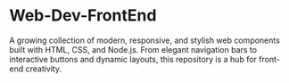 # Web-Dev-FrontEnd
A growing collection of modern, responsive, and stylish web components built with HTML, CSS, and Node.js. From elegant navigation bars to interactive buttons and dynamic layouts, this repository is a hub for front-end creativity. 
